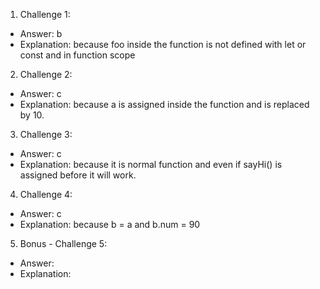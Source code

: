 1. Challenge 1:
  - Answer: b
  - Explanation: because foo inside the function  is not defined with let or const and in function scope


2. Challenge 2:
  - Answer: c
  - Explanation: because a is assigned inside the function and is replaced by 10.


3. Challenge 3:
  - Answer: c
  - Explanation: because it is normal function and even if sayHi() is assigned before it will work.


4. Challenge 4:
  - Answer: c
  - Explanation: because b = a and b.num = 90


5. Bonus - Challenge 5:
  - Answer:
  - Explanation:
